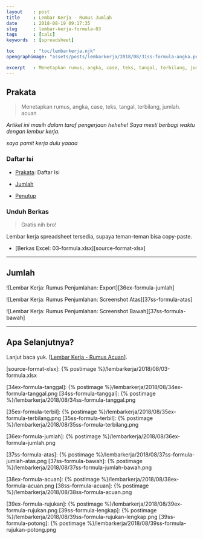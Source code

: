 ```yaml
---
layout    : post
title     : Lembar Kerja - Rumus Jumlah
date      : 2018-08-19 09:17:35
slug      : lembar-kerja-formula-03
tags      : [calc]
keywords  : [spreadsheet]

toc       : "toc/lembarkerja.njk"
opengraphimage: "assets/posts/lembarkerja/2018/08/31ss-formula-angka.png"

excerpt   : Menetapkan rumus, angka, case, teks, tangal, terbilang, jumlah. acuan
---
```


<a name="prakata"></a>

## Prakata

> Menetapkan rumus, angka, case, teks, tangal, terbilang, jumlah. acuan

_Artikel ini masih dalam taraf pengerjaan hehehe!_
_Saya mesti berbagi waktu dengan lembur kerja._

_saya pamit kerja dulu yaaaa_

### Daftar Isi

* [Prakata](#prakata): Daftar Isi

* [Jumlah](#jumlah)

* [Penutup](#penutup)

### Unduh Berkas

> Gratis nih bro!

Lembar kerja spreadsheet tersedia,
supaya teman-teman bisa copy-paste.

* [Berkas Excel: 03-formula.xlsx][source-format-xlsx]

-- -- --

<a name="jumlah"></a>

## Jumlah

![Lembar Kerja: Rumus Penjumlahan: Export][36ex-formula-jumlah]

![Lembar Kerja: Rumus Penjumlahan: Screenshot Atas][37ss-formula-atas]

![Lembar Kerja: Rumus Penjumlahan: Screenshot Bawah][37ss-formula-bawah]

-- -- --

<a name="selanjutnya"></a>

## Apa Selanjutnya?

Lanjut baca yuk.
[[Lembar Kerja - Rumus Acuan][local-whats-next]].

[//]: <> ( -- -- -- links below -- -- -- )

[local-whats-next]:     /lembarkerja/2018/08/21/lembar-kerja-formula-04.html

[source-format-xlsx]:   {% postimage %}/lembarkerja/2018/08/03-formula.xlsx

[34ex-formula-tanggal]: {% postimage %}/lembarkerja/2018/08/34ex-formula-tanggal.png
[34ss-formula-tanggal]: {% postimage %}/lembarkerja/2018/08/34ss-formula-tanggal.png

[35ex-formula-terbil]:  {% postimage %}/lembarkerja/2018/08/35ex-formula-terbilang.png
[35ss-formula-terbil]:  {% postimage %}/lembarkerja/2018/08/35ss-formula-terbilang.png

[36ex-formula-jumlah]:  {% postimage %}/lembarkerja/2018/08/36ex-formula-jumlah.png

[37ss-formula-atas]:    {% postimage %}/lembarkerja/2018/08/37ss-formula-jumlah-atas.png
[37ss-formula-bawah]:   {% postimage %}/lembarkerja/2018/08/37ss-formula-jumlah-bawah.png

[38ex-formula-acuan]:   {% postimage %}/lembarkerja/2018/08/38ex-formula-acuan.png
[38ss-formula-acuan]:   {% postimage %}/lembarkerja/2018/08/38ss-formula-acuan.png

[39ex-formula-rujukan]: {% postimage %}/lembarkerja/2018/08/39ex-formula-rujukan.png
[39ss-formula-lengkap]: {% postimage %}/lembarkerja/2018/08/39ss-formula-rujukan-lengkap.png
[39ss-formula-potong]:  {% postimage %}/lembarkerja/2018/08/39ss-formula-rujukan-potong.png
